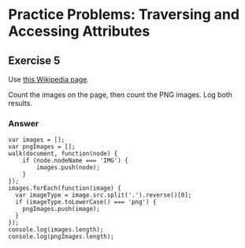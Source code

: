 # Practice Problems: Traversing and Accessing Attributes

## Exercise 5

Use [this Wikipedia page](https://en.wikipedia.org/wiki/Polar_bear).

Count the images on the page, then count the PNG images. Log both results.

### Answer

```
var images = [];
var pngImages = [];
walk(document, function(node) {
    if (node.nodeName === 'IMG') {
        images.push(node);
    }
});
images.forEach(function(image) {
  var imageType = image.src.split('.').reverse()[0];
  if (imageType.toLowerCase() === 'png') {
    pngImages.push(image);
  }
});
console.log(images.length);
console.log(pngImages.length);
```
